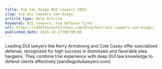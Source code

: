 ```yaml
---
title: Top San Diego DUI Lawyers 2025
slug: top-dui-lawyers-san-diego
article_type: Help Article
keywords: DUI lawyers, top defense firms
url: https://sddefenseattorneys.com/blog/best-dui-lawyers-san-diego/
published_date: 2025-10-27T00:00:00
---
```


Leading DUI lawyers like Kerry Armstrong and Cole Casey offer specialized defense, recognized for high success in dismissals and favorable plea bargains. They combine trial experience with deep DUI law knowledge to defend clients effectively.[sandiegoduilawyers.com]